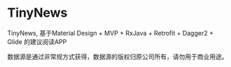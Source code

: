 # TinyNews
TinyNews, 基于Material Design + MVP + RxJava + Retrofit + Dagger2 + Glide 的建议阅读APP

数据源是通过非常规方式获得，数据源的版权归原公司所有，请勿用于商业用途。
